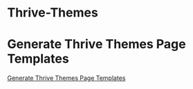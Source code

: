 # Thrive-Themes

# Generate Thrive Themes Page Templates

[Generate Thrive Themes Page Templates](https://thrivethemes.com/tkb_item/generate-thrive-themes-page-templates/)
